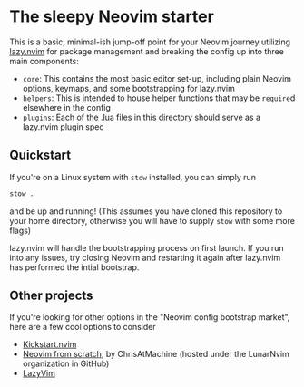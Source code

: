 # The sleepy Neovim starter
This is a basic, minimal-ish jump-off point for your Neovim journey utilizing [lazy.nvim](https://github.com/folke/lazy.nvim) for package management and breaking the config up into three main components:

- `core`: This contains the most basic editor set-up, including plain Neovim options, keymaps, and some bootstrapping for lazy.nvim
- `helpers`: This is intended to house helper functions that may be `require`d elsewhere in the config
- `plugins`: Each of the .lua files in this directory should serve as a lazy.nvim plugin spec

## Quickstart
If you're on a Linux system with `stow` installed, you can simply run

```sh
stow .
```

and be up and running! (This assumes you have cloned this repository to your home directory, otherwise you will have to supply `stow` with some more flags)

lazy.nvim will handle the bootstrapping process on first launch. If you run into any issues, try closing Neovim and restarting it again after lazy.nvim has performed the intial bootstrap.

## Other projects
If you're looking for other options in the "Neovim config bootstrap market", here are a few cool options to consider
- [Kickstart.nvim](https://github.com/nvim-lua/kickstart.nvim)
- [Neovim from scratch](https://github.com/LunarVim/Neovim-from-scratch), by ChrisAtMachine (hosted under the LunarNvim organization in GitHub)
- [LazyVim](https://github.com/LazyVim/LazyVim)
